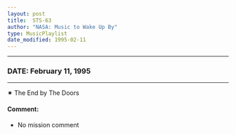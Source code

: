 ```yaml
---
layout: post
title:  STS-63
author: "NASA: Music to Wake Up By"
type: MusicPlaylist
date_modified: 1995-02-11
---
```


----
### DATE: February 11, 1995
----
✷ The End by The Doors

#### Comment:
* No mission comment
